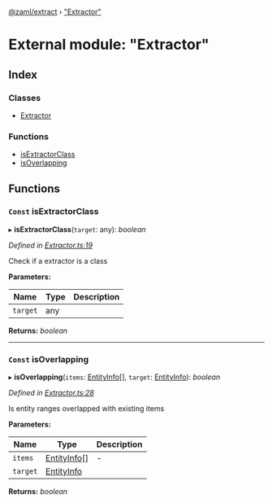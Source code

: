 [@zaml/extract](../README.md) › ["Extractor"](_extractor_.md)

# External module: "Extractor"

## Index

### Classes

* [Extractor](../classes/_extractor_.extractor.md)

### Functions

* [isExtractorClass](_extractor_.md#const-isextractorclass)
* [isOverlapping](_extractor_.md#const-isoverlapping)

## Functions

### `Const` isExtractorClass

▸ **isExtractorClass**(`target`: any): *boolean*

*Defined in [Extractor.ts:19](https://github.com/nexushubs/zaml-lang/blob/ee5fea7/packages/zaml-extract/src/Extractor.ts#L19)*

Check if a extractor is a class

**Parameters:**

Name | Type | Description |
------ | ------ | ------ |
`target` | any |   |

**Returns:** *boolean*

___

### `Const` isOverlapping

▸ **isOverlapping**(`items`: [EntityInfo](../interfaces/_types_.entityinfo.md)[], `target`: [EntityInfo](../interfaces/_types_.entityinfo.md)): *boolean*

*Defined in [Extractor.ts:28](https://github.com/nexushubs/zaml-lang/blob/ee5fea7/packages/zaml-extract/src/Extractor.ts#L28)*

Is entity ranges overlapped with existing items

**Parameters:**

Name | Type | Description |
------ | ------ | ------ |
`items` | [EntityInfo](../interfaces/_types_.entityinfo.md)[] | - |
`target` | [EntityInfo](../interfaces/_types_.entityinfo.md) |   |

**Returns:** *boolean*
